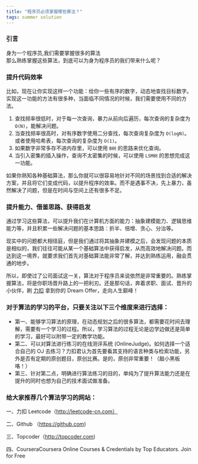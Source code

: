 ```yaml
---
title: "程序员必须掌握哪些算法？"
tags: summer solution
---
```


### 引言
身为一个程序员,我们需要掌握很多的算法  
那么熟练掌握这些算法，到底可以为身为程序员的我们带来什么呢？

<h3><b>提升代码效率</b></h3><p>比如，现在让你实现这样一个功能：给你一些有序的数字，动态地查找目标数字。实现这一功能的方法有很多种，当面临不同情况的时候，我们需要使用不同的方法。</p><ol><li>查找频率很低时，对于每一次查询，暴力从前向后遍历，每次查询的复杂度为 <code>O(N)</code>，能解决问题。</li><li>当查找频率很高时，对有序数字使用二分查找，每次查询复杂度为 <code>O(logN)</code>。或者使用哈希表，每次查询的复杂度为 <code>O(1)</code>。</li><li>如果数字非常多存不进内存里，可以使用 <code>B树</code> 的思路来优化查询。</li><li>当引入密集的插入操作，查询不太密集的时候，可以使用 <code>LSM树</code> 的思想完成这一功能。</li></ol><p>如果你熟知各种基础算法，那么你就可以很容易地针对不同的场景找到合适的解决方案，并且将它们变成代码，以提升程序的效率。而不是遇事不决，先上暴力，虽然解决了问题，但是在时间与空间上还有很多不足。</p>


<h3><b>提升能力、借鉴思路、获得启发</b></h3>
<p>通过学习这些算法，可以提升我们在计算机方面的能力：抽象建模能力、逻辑思维能力等，并且积累一些解决问题的基本思路：折半、倍增、贪心、分治等。</p>
<p>现实中的问题都大相径庭，但是我们通过将其抽象并建模之后，会发现问题的本质是相似的，我们往往可能从某一个基础算法中获得启发，从而高效地解决问题。而达到这一境界，就要求我们首先对基础算法能非常了解，并达到熟练运用，融会贯通的地步。</p>
<p>所以，即使过了公司面试这一关，算法对于程序员来说依然是非常重要的。熟练掌握算法，将是你职场晋升路上的一把利刃。还是那句话，奔着求职、面试、晋升的小伙伴，刷 <a href="https://link.zhihu.com/?target=http%3A//leetcode-cn.com/" class=" wrap external" target="_blank" rel="nofollow noreferrer" data-za-detail-view-id="1043">力扣</a> 拿到你的 Dream Offer，走向人生巅峰！</p>

<h3>对于算法的学习的平台，只要关注以下三个维度来进行选择：</h3>
<ul><li>第一、能够学习算法的原理，在动态规划之后的很多算法，都需要花时间去理解，需要有一个学习的过程。所以，学习算法的过程无论是边学边做还是简单的学习，最好可以附带一定的教学功能。</li><li>第二、可以对算法进行练习的在线测评系统 (OnlineJudge)。如何选择一个适合自己的 OJ 去练习？力扣君认为首先要看其支持的语言种类与检索功能，另外是否有定期的原创题目，原创比赛。是的，原创非常重要！（敲小黑板咯！）</li><li>第三、针对第二点，明确进行算法练习的目的，单纯为了提升算法能力还是在提升的同时也想为自己的技术面试做准备。</li></ul>

<h3>给大家推荐几个算法学习的网站：</h3>

一、力扣 Leetcode（http://leetcode-cn.com）

二、Github （https://github.com)

三、Topcoder（http://topcoder.com)

四、CourseraCoursera  Online Courses & Credentials by Top Educators. Join for Free
